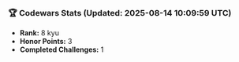### 🏆 Codewars Stats (Updated: 2025-08-14 10:09:59 UTC)

- **Rank:** 8 kyu
- **Honor Points:** 3
- **Completed Challenges:** 1
